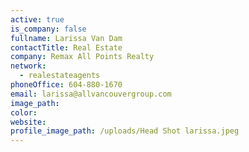 ```yaml
---
active: true
is_company: false
fullname: Larissa Van Dam
contactTitle: Real Estate
company: Remax All Points Realty
network:
  - realestateagents
phoneOffice: 604-880-1670
email: larissa@allvancouvergroup.com
image_path:
color:
website:
profile_image_path: /uploads/Head Shot larissa.jpeg
---
```



